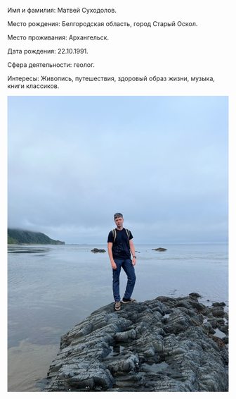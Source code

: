 Имя и фамилия: Мaтвей Cyходолов.

Место рождения: Белгородская область, город Старый Оскол.

Место проживания: Архангельск.

Дата рождения: 22.10.1991.

Сфера деятельности: геолог.

Интересы: Живопись, путешествия, здоровый образ жизни, музыка, книги классиков.

![](Z2fBFXdpsow.jpg)



